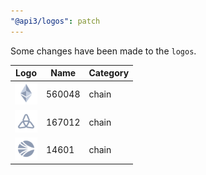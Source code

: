 ```yaml
---
"@api3/logos": patch
---
```


Some changes have been made to the `logos`.

|Logo|Name|Category|
|---|---|---|
|<img src="./raw/chains/Chain560048.svg" width="36" alt="">|560048|chain|
|<img src="./raw/chains/Chain167012.svg" width="36" alt="">|167012|chain|
|<img src="./raw/chains/Chain14601.svg" width="36" alt="">|14601|chain|
